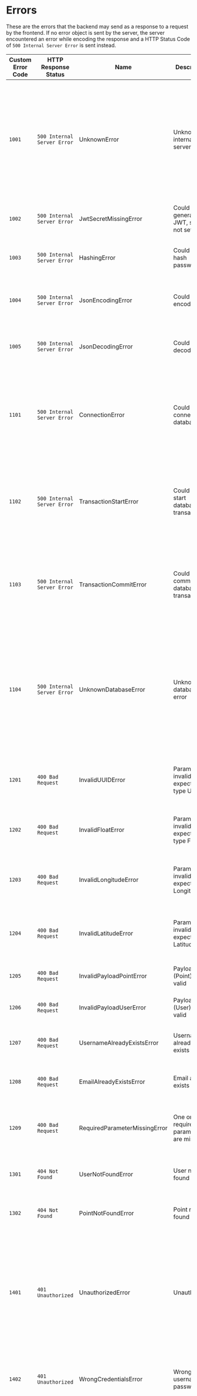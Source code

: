 # Errors

These are the errors that the backend may send as a response to a request by the frontend.
If no error object is sent by the server, the server encountered an error while encoding the response and a HTTP Status Code of `500 Internal Server Error` is sent instead.

| Custom Error Code | HTTP Response Status        | Name                          | Description                                 | Additional Information                                                                                                                                                  |
| ----------------- | --------------------------- | ----------------------------- | ------------------------------------------- | ----------------------------------------------------------------------------------------------------------------------------------------------------------------------- |
| `1001`            | `500 Internal Server Error` | UnknownError                  | Unknown internal server error               | This error is used when the reason for the error is not clear or no custom error has been implemented yet. If you can reproduce these errors, please create a new issue |
| `1002`            | `500 Internal Server Error` | JwtSecretMissingError         | Could not generate JWT, secret not set      | JWT secret could not be read from environment variables                                                                                                                 |
| `1003`            | `500 Internal Server Error` | HashingError                  | Could not hash password                     | An error occurred while hashing the password                                                                                                                            |
| `1004`            | `500 Internal Server Error` | JsonEncodingError             | Could not encode json                       | An error occurred while encoding the json payload                                                                                                                       |
| `1005`            | `500 Internal Server Error` | JsonDecodingError             | Could not decode json                       | An error occurred while decoding the json payload                                                                                                                       |
| `1101`            | `500 Internal Server Error` | ConnectionError               | Could not connect to database               | Attempt to connect to the database was not successful. Database might have crashed since starting the server.                                                           |
| `1102`            | `500 Internal Server Error` | TransactionStartError         | Could not start database transaction        | It was not possible to start the database transaction. This might be due to a lost connection to the database.                                                          |
| `1103`            | `500 Internal Server Error` | TransactionCommitError        | Could not commit database transaction       | It was not possible to commit the database transaction. This might be due to a lost connection to the database.                                                         |
| `1104`            | `500 Internal Server Error` | UnknownDatabaseError          | Unknown database error                      | An error occurred while executing a database query and no custom error has been created for it yet. If you can reproduce these errors, please create a new issue        |
| `1201`            | `400 Bad Request`           | InvalidUUIDError              | Parameter invalid, expected type UUIDv4     | It was not possible to parse the path parameter to a valid UUIDv4                                                                                                       |
| `1202`            | `400 Bad Request`           | InvalidFloatError             | Parameter invalid, expected type Float      | It was not possible to parse the path parameter to a valid Float                                                                                                        |
| `1203`            | `400 Bad Request`           | InvalidLongitudeError         | Parameter invalid, expected Longitude       | It was not possible to parse the path parameter to a valid Longitude                                                                                                    |
| `1204`            | `400 Bad Request`           | InvalidLatitudeError          | Parameter invalid, expected Latitude        | It was not possible to parse the path parameter to a valid Latitude                                                                                                     |
| `1205`            | `400 Bad Request`           | InvalidPayloadPointError      | Payload (Point) not valid                   | The given payload is not valid for type Point                                                                                                                           |
| `1206`            | `400 Bad Request`           | InvalidPayloadUserError       | Payload (User) not valid                    | The given payload is not valid for type User                                                                                                                            |
| `1207`            | `400 Bad Request`           | UsernameAlreadyExistsError    | Username already exists                     | The given username already exists in the database                                                                                                                       |
| `1208`            | `400 Bad Request`           | EmailAlreadyExistsError       | Email already exists                        | The given email already exists in the database                                                                                                                          |
| `1209`            | `400 Bad Request`           | RequiredParameterMissingError | One or more required parameters are missing | The request requires one or more parameters that have not been given                                                                                                    |
| `1301`            | `404 Not Found`             | UserNotFoundError             | User not found                              | No user with the given ID was found in the database                                                                                                                     |
| `1302`            | `404 Not Found`             | PointNotFoundError            | Point not found                             | No point with the given ID was found in the database                                                                                                                    |
| `1401`            | `401 Unauthorized`          | UnauthorizedError             | Unauthorized                                | The user is not authorized to perform this request. This might be due to not being logged in or not having the permissions to access this particular resource           |
| `1402`            | `401 Unauthorized`          | WrongCredentialsError         | Wrong username or password                  | The credentials could not be verified, username or password are wrong                                                                                                   |
| `1403`            | `401 Unauthorized`          | InvalidTokenError             | Bearer token not valid                      | The request contained an invalid bearer token. When this error is sent out, the invalid token has been deleted from the cookies                                         |
